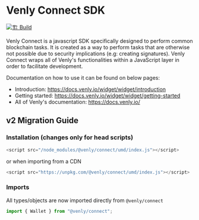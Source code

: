 Venly Connect SDK
===
[![🏗️ Build](https://github.com/ArkaneNetwork/arkane-connect/actions/workflows/build.yml/badge.svg)](https://github.com/ArkaneNetwork/arkane-connect/actions/workflows/build.yml)

Venly Connect is a javascript SDK specifically designed to perform common blockchain tasks. It is created as a way to perform tasks that are otherwise not possible due to security
implications (e.g: creating signatures). Venly Connect wraps all of Venly's functionalities within a JavaScript layer in order to facilitate development.

Documentation on how to use it can be found on below pages:

* Introduction: https://docs.venly.io/widget/widget/introduction
* Getting started: https://docs.venly.io/widget/widget/getting-started
* All of Venly's documentation: https://docs.venly.io/

## v2 Migration Guide

### Installation (changes only for head scripts)

```javascript
<script src="/node_modules/@venly/connect/umd/index.js"></script>
```

or when importing from a CDN

```javascript
<script src="https://unpkg.com/@venly/connect/umd/index.js"></script>
```

### Imports

All types/objects are now imported directly from `@venly/connect`

```javascript
import { Wallet } from "@venly/connect";
```